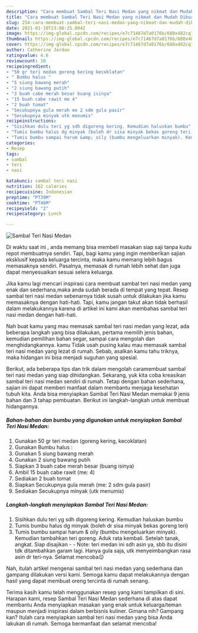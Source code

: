 ```yaml
---
description: "Cara membuat Sambal Teri Nasi Medan yang nikmat dan Mudah Dibuat"
title: "Cara membuat Sambal Teri Nasi Medan yang nikmat dan Mudah Dibuat"
slug: 254-cara-membuat-sambal-teri-nasi-medan-yang-nikmat-dan-mudah-dibuat
date: 2021-01-10T23:08:25.094Z
image: https://img-global.cpcdn.com/recipes/e7c71467d7a0176b/680x482cq70/sambal-teri-nasi-medan-foto-resep-utama.jpg
thumbnail: https://img-global.cpcdn.com/recipes/e7c71467d7a0176b/680x482cq70/sambal-teri-nasi-medan-foto-resep-utama.jpg
cover: https://img-global.cpcdn.com/recipes/e7c71467d7a0176b/680x482cq70/sambal-teri-nasi-medan-foto-resep-utama.jpg
author: Catherine Jordan
ratingvalue: 4.6
reviewcount: 10
recipeingredient:
- "50 gr teri medan goreng kering kecoklatan"
- " Bumbu halus "
- "5 siung bawang merah"
- "2 siung bawang putih"
- "3 buah cabe merah besar buang isinya"
- "15 buah cabe rawit me 4"
- "2 buah tomat"
- "Secukupnya gula merah me 2 sdm gula pasir"
- "Secukupnya minyak utk menumis"
recipeinstructions:
- "Sisihkan dulu teri yg sdh digoreng kering. Kemudian haluskan bumbu"
- "Tumis bumbu halus dg minyak (boleh dr sisa minyak bekas goreng teri)"
- "Tumis bumbu sampai harum &amp; oily (bumbu mengeluarkan minyak). Kemudian tambahkan teri goreng. Aduk rata kembali. Setelah tanak, angkat. Siap disajikan  Note: teri medan ini sdh asin ya, sbb itu disini tdk ditambahkan garam lagi. Hanya gula saja, utk menyeimbangkan rasa asin dr teri-nya. Selamat mencoba😉"
categories:
- Resep
tags:
- sambal
- teri
- nasi

katakunci: sambal teri nasi 
nutrition: 162 calories
recipecuisine: Indonesian
preptime: "PT39M"
cooktime: "PT46M"
recipeyield: "2"
recipecategory: Lunch

---
```



![Sambal Teri Nasi Medan](https://img-global.cpcdn.com/recipes/e7c71467d7a0176b/680x482cq70/sambal-teri-nasi-medan-foto-resep-utama.jpg)

Di waktu  saat ini , anda memang bisa membeli masakan siap saji tanpa kudu repot membuatnya sendiri. Tapi, bagi kamu yang ingin memberikan sajian eksklusif kepada keluarga tercinta, maka kamu memang lebih bagus memasaknya sendiri. Pasalnya, memasak di rumah lebih sehat dan juga dapat menyesuaikan sesuai selera keluarga.

Jika kamu lagi mencari inspirasi cara membuat sambal teri nasi medan yang enak dan sederhana,maka anda sudah berada di tempat yang tepat. Resep sambal teri nasi medan  sebenarnya tidak susah untuk dilakukan jika kamu memasaknya dengan hati-hati. Tapi, kamu jangan takut akan tidak berhasil dalam melakukannya 
karena di artikel ini kami akan membahas sambal teri nasi medan dengan hati-hati.  



Nah buat kamu yang mau memasak sambal teri nasi medan yang lezat, ada beberapa langkah yang bisa dilakukan, pertama memilih jenis bahan, kemudian pemilihan bahan segar, sampai cara mengolah dan menghidangkannya. kamu Tidak usah pusing kalau mau memasak sambal teri nasi medan yang lezat di rumah. Sebab, asalkan kamu  tahu triknya, maka hidangan ini bisa menjadi suguhan yang spesial.

Berikut, ada beberapa tips dan trik dalam mengolah caramembuat sambal teri nasi medan yang siap dihidangkan. Sekarang, yuk kita coba kreasikan sambal teri nasi medan sendiri di rumah. Tetap dengan bahan sederhana, sajian ini dapat memberi manfaat dalam membantu menjaga kesehatan tubuh kita. Anda bisa menyiapkan Sambal Teri Nasi Medan memakai 9 jenis bahan dan 3 tahap pembuatan. Berikut ini langkah-langkah untuk membuat hidangannya.

<!--inarticleads1-->

##### Bahan-bahan dan bumbu yang digunakan untuk menyiapkan Sambal Teri Nasi Medan:

1. Gunakan 50 gr teri medan (goreng kering, kecoklatan)
1. Gunakan  Bumbu halus :
1. Gunakan 5 siung bawang merah
1. Gunakan 2 siung bawang putih
1. Siapkan 3 buah cabe merah besar (buang isinya)
1. Ambil 15 buah cabe rawit (me: 4)
1. Sediakan 2 buah tomat
1. Siapkan Secukupnya gula merah (me: 2 sdm gula pasir)
1. Sediakan Secukupnya minyak (utk menumis)




<!--inarticleads2-->

##### Langkah-langkah menyiapkan Sambal Teri Nasi Medan:

1. Sisihkan dulu teri yg sdh digoreng kering. Kemudian haluskan bumbu
1. Tumis bumbu halus dg minyak (boleh dr sisa minyak bekas goreng teri)
1. Tumis bumbu sampai harum &amp; oily (bumbu mengeluarkan minyak). Kemudian tambahkan teri goreng. Aduk rata kembali. Setelah tanak, angkat. Siap disajikan -  - Note: teri medan ini sdh asin ya, sbb itu disini tdk ditambahkan garam lagi. Hanya gula saja, utk menyeimbangkan rasa asin dr teri-nya. Selamat mencoba😉




Nah, itulah artikel mengenai  sambal teri nasi medan  yang sederhana dan gampang dilakukan versi kami. Semoga kamu dapat melakukannya dengan hasil yang dapat membuat oreng tercinta di rumah senang. 

Terima kasih kamu telah menggunakan resep yang kami tampilkan di sini. Harapan kami, resep  Sambal Teri Nasi Medan sederhana di atas dapat membantu Anda menyiapkan masakan yang enak untuk keluarga/teman maupun menjadi inspirasi dalam berbisnis kuliner. Gimana nih? Gampang kan? Itulah cara menyiapkan sambal teri nasi medan yang bisa Anda lakukan di rumah. Semoga bermanfaat dan selamat mencoba!

